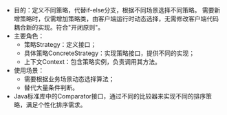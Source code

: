 - 目的：定义不同策略，代替if-else分支，根据不同场景选择不同策略。
  需要新增策略时，仅需增加策略类，由客户端运行时动态选择，无需修改客户端代码耦合新的实现。符合"开闭原则"。
- 主要角色：
  - 策略Strategy：定义接口；
  - 具体策略ConcreteStrategy：实现策略接口，提供不同的实现；
  - 上下文Context：包含策略实例，负责调用其方法。
- 使用场景：
  - 需要根据业务场景动态选择算法；
  - 替代大量条件判断。
- Java标准库中的Comparator接口，通过不同的比较器来实现不同的排序策略，满足个性化排序需求。